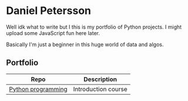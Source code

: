 # Daniel Petersson

Well idk what to write but I this is my portfolio of Python projects. I might upload some JavaScript fun here later. 

Basically I'm just a beginner in this huge world of data and algos. 

## Portfolio
| Repo                           | Description                   |
|--------------------------------|-------------------------------|
| [Python programming][pyprog]   | Introduction course           |

[pyprog]: https://github.com/DanielPeterssonAI/python-programmering-Daniel-Petersson
